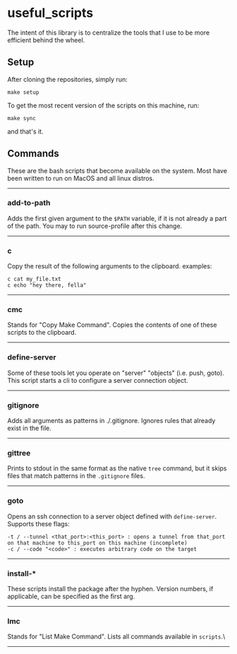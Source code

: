 # useful_scripts
The intent of this library is to centralize the tools that I use to be more efficient behind the wheel.

## Setup
After cloning the repositories, simply run:

```
make setup
```

To get the most recent version of the scripts on this machine, run:

```
make sync
```

and that's it.

## Commands

These are the bash scripts that become available on the system. Most have been written to run on MacOS and all linux distros.

---

### add-to-path
Adds the first given argument to the `$PATH` variable, if it is not already a part of the path. You may to run source-profile after this change.

---

### c
Copy the result of the following arguments to the clipboard. examples:

```
c cat my_file.txt
c echo "hey there, fella"
```

---

### cmc
Stands for "Copy Make Command". Copies the contents of one of these scripts to the clipboard.

---

### define-server 
Some of these tools let you operate on "server" "objects" (i.e. push, goto). This script starts a cli to configure a server connection object.

---

### gitignore
Adds all arguments as patterns in ./.gitignore. Ignores rules that already exist in the file.

---
  
### gittree
Prints to stdout in the same format as the native `tree` command, but it skips files that match patterns in the `.gitignore` files.

---

### goto
Opens an ssh connection to a server object defined with `define-server`. Supports these flags:

```
-t / --tunnel <that_port>:<this_port> : opens a tunnel from that_port on that machine to this_port on this machine (incomplete)
-c / --code "<code>" : executes arbitrary code on the target
```

---

### install-\*
These scripts install the package after the hyphen. Version numbers, if applicable, can be specified as the first arg.

---

### lmc
Stands for "List Make Command". Lists all commands available in `scripts`.\

---

